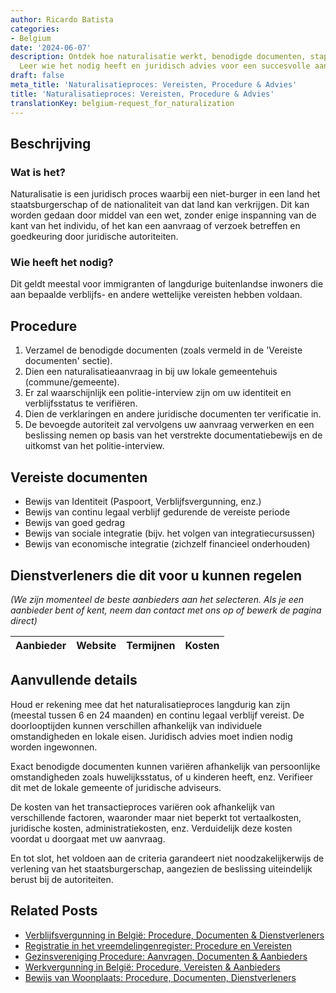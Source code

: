 ```yaml
---
author: Ricardo Batista
categories:
- Belgium
date: '2024-06-07'
description: Ontdek hoe naturalisatie werkt, benodigde documenten, stappen & kosten.
  Leer wie het nodig heeft en juridisch advies voor een succesvolle aanvraag.
draft: false
meta_title: 'Naturalisatieproces: Vereisten, Procedure & Advies'
title: 'Naturalisatieproces: Vereisten, Procedure & Advies'
translationKey: belgium-request_for_naturalization
---
```



## Beschrijving
### Wat is het?
Naturalisatie is een juridisch proces waarbij een niet-burger in een land het staatsburgerschap of de nationaliteit van dat land kan verkrijgen. Dit kan worden gedaan door middel van een wet, zonder enige inspanning van de kant van het individu, of het kan een aanvraag of verzoek betreffen en goedkeuring door juridische autoriteiten.

### Wie heeft het nodig?
Dit geldt meestal voor immigranten of langdurige buitenlandse inwoners die aan bepaalde verblijfs- en andere wettelijke vereisten hebben voldaan.

## Procedure
1. Verzamel de benodigde documenten (zoals vermeld in de 'Vereiste documenten' sectie).
2. Dien een naturalisatieaanvraag in bij uw lokale gemeentehuis (commune/gemeente).
3. Er zal waarschijnlijk een politie-interview zijn om uw identiteit en verblijfsstatus te verifiëren.
4. Dien de verklaringen en andere juridische documenten ter verificatie in. 
5. De bevoegde autoriteit zal vervolgens uw aanvraag verwerken en een beslissing nemen op basis van het verstrekte documentatiebewijs en de uitkomst van het politie-interview.

## Vereiste documenten
- Bewijs van Identiteit (Paspoort, Verblijfsvergunning, enz.)
- Bewijs van continu legaal verblijf gedurende de vereiste periode
- Bewijs van goed gedrag
- Bewijs van sociale integratie (bijv. het volgen van integratiecursussen)
- Bewijs van economische integratie (zichzelf financieel onderhouden)

## Dienstverleners die dit voor u kunnen regelen
_(We zijn momenteel de beste aanbieders aan het selecteren. Als je een aanbieder bent of kent, neem dan contact met ons op of bewerk de pagina direct)_

| Aanbieder       |     Website     |     Termijnen    |       Kosten     |
| :-------------: | :-------------: |  :-------------: | :-------------: |

## Aanvullende details
Houd er rekening mee dat het naturalisatieproces langdurig kan zijn (meestal tussen 6 en 24 maanden) en continu legaal verblijf vereist. De doorlooptijden kunnen verschillen afhankelijk van individuele omstandigheden en lokale eisen. Juridisch advies moet indien nodig worden ingewonnen.

Exact benodigde documenten kunnen variëren afhankelijk van persoonlijke omstandigheden zoals huwelijksstatus, of u kinderen heeft, enz. Verifieer dit met de lokale gemeente of juridische adviseurs.

De kosten van het transactieproces variëren ook afhankelijk van verschillende factoren, waaronder maar niet beperkt tot vertaalkosten, juridische kosten, administratiekosten, enz. Verduidelijk deze kosten voordat u doorgaat met uw aanvraag.

En tot slot, het voldoen aan de criteria garandeert niet noodzakelijkerwijs de verlening van het staatsburgerschap, aangezien de beslissing uiteindelijk berust bij de autoriteiten.
## Related Posts

- [Verblijfsvergunning in België: Procedure, Documenten & Dienstverleners](https://tramitit.com/nl/guides/belgium/verzoek_om_verblijfstitel/)
- [Registratie in het vreemdelingenregister: Procedure en Vereisten](https://tramitit.com/nl/guides/belgium/inschrijving_in_de_vreemdelingenregisters/)
- [Gezinsvereniging Procedure: Aanvragen, Documenten & Aanbieders](https://tramitit.com/nl/guides/belgium/verzoek_om_gezinshereniging/)
- [Werkvergunning in België: Procedure, Vereisten & Aanbieders](https://tramitit.com/nl/guides/belgium/verzoek_om_werkvergunning/)
- [Bewijs van Woonplaats: Procedure, Documenten, Dienstverleners](https://tramitit.com/nl/guides/belgium/verzoek_om_een_bewijs_van_woonst/)